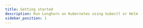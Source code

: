 ```yaml
---
title: Getting started
description: Run Longhorn on Kubernetes using kubectl or Helm
sidebar_position: 1
---
```


